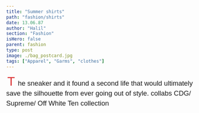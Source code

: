 ```yaml
---
title: "Summer shirts"
path: "fashion/shirts"
date: 13.06.87
author: "Halil"
section: "Fashion"
isHero: false
parent: fashion
type: post
image: ./bag_postcard.jpg
tags: ["Apparel", "Garms", "clothes"]
---
```


<style>

@import url('https://fonts.googleapis.com/css2?family=Marck+Script&display=swap');
@import url('https://fonts.googleapis.com/css2?family=Lato:ital,wght@0,400;0,700;1,400;1,700&display=swap');
@import url('https://fonts.googleapis.com/css2?family=Changa&display=swap');

p:first-of-type:first-letter {
    font-size: 1.75rem;
    color: rgb(219, 51, 52);
    padding-top: 30px;
    padding-right: 8px;
    padding-left: 3px
}

p {
    font-size: 0.9rem;
    line-height: 1.85rem;
    font-family: 'Lato', sans-serif;
}

ul > li {
    font-size: 0.9rem;
    line-height: 1.45rem;
    letter-spacing: 0.025rem;
    font-family: 'Lato', sans-serif;
}

h4 {
    font-family: Arial, Helvetica, sans-serif;
    font-size: 1.4rem;
    letter-spacing: 0.005rem;
    color: #000000
    padding: 0;
    margin: 10px 0 30px 0;
}

@media (min-width: 768px) {
    p:first-of-type:first-letter {
        font-size: 2.1rem;
        color: rgb(219, 51, 52);
        padding-top: 30px;
        padding-right: 8px;
        padding-left: 3px;
    }

    p {
        font-size: 1.15rem;
        line-height: 1.7rem;
        font-family: 'Nunito', sans-serif;sans-serif;
    }

    ul > li {
        font-size: 1.05rem;
        line-height: 1.55rem;
        font-family: 'Nunito', sans-serif;sans-serif;
    }

    h4 {
        font-size: 1.8rem;
    }
}

@media (min-width: 1024px) {

    p:first-of-type:first-letter {
        font-size: 2.1rem;
        color: rgb(219, 51, 52);
        padding-top: 30px;
        padding-right: 8px;
        padding-left: 3px;
    }

    p {
        font-size: 1.15rem;
        line-height: 1.7rem;
        font-family: 'Nunito', sans-serif;sans-serif;
    }

    ul > li {
        font-size: 1.05rem;
        line-height: 1.55rem;
        font-family: 'Nunito', sans-serif;sans-serif;
    }

    h4 {
        font-size: 2rem;
    }
}

</style>

The sneaker and it found a second life that would ultimately save the silhouette from ever going out of style.
collabs CDG/ Supreme/ Off White Ten collection